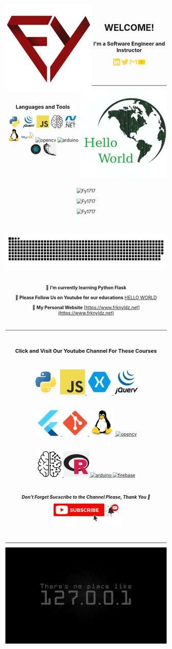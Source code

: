 
<a href='https://www.frknyldz.net/yazilarim'> 
<img align="left" height="270px" alt="GIF" src="./fylogo.png" /> 
</a>

<a href="https://www.youtube.com/channel/UCPJJbWeR2r1Rs_FWQhsPaFw">
<img align="right" height="270px" alt="GIF" src="./hw.png" /> 
</a>

<br>
<h1 align="center">WELCOME!</h1>

<div align="center">
<h3 align="center">I'm a Software Engineer and Instructor</h3>

[<img align="center" alt="tassiaaccioly | LinkedIn" width="22px" src="./linkedin.svg" />][linkedin]
[<img align="center" alt="itsmetherogue | Twitter" width="22px" src="./twitter.svg" />][twitter]
[<img align="center" alt="tassia.accioly | Gmail" width="22px" src="./gmail.svg" />][gmail]
[<img align="center" alt="tassiaaccioly | Medium" width="22px" src="./youtube.png" />][youtube]

[linkedin]: https://www.linkedin.com/in/furkan-y%C4%B1ld%C4%B1z-90342a138/
[twitter]: https://www.twitter.com/frkann17/
[gmail]: mailto:frknyldz8489@gmail.com
[youtube]: https://www.youtube.com/channel/UCPJJbWeR2r1Rs_FWQhsPaFw
</div>

<br>
<br>
<hr>
<br>
<h3 align="center">Languages and Tools</h3>
<p align="center"> <img src="https://raw.githubusercontent.com/devicons/devicon/master/icons/python/python-original.svg" alt="python" width="40" height="40"/> 
<img src="./jquery.webp" alt="jquery" width="40" height="40"/> <img src="https://raw.githubusercontent.com/devicons/devicon/master/icons/javascript/javascript-original.svg" alt="javascript" width="40" height="40"/> <img src="./ml.png" alt="machine learning" width="40" height="40"/> <img src="https://raw.githubusercontent.com/devicons/devicon/master/icons/dot-net/dot-net-original-wordmark.svg" alt="dotnet" width="40" height="40"/>  <img src="https://raw.githubusercontent.com/devicons/devicon/master/icons/linux/linux-original.svg" alt="linux" width="40" height="40"/> <img src="https://raw.githubusercontent.com/devicons/devicon/master/icons/mysql/mysql-original-wordmark.svg" alt="mysql" width="40" height="40"/> <img src="https://www.vectorlogo.zone/logos/opencv/opencv-icon.svg" alt="opencv" width="40" height="40"/> <img src="https://cdn.worldvectorlogo.com/logos/arduino-1.svg" alt="arduino" width="40" height="40"/> <img src="./react.png" alt="react" width="40" height="40"/> <img src="./flaskk.png" alt="flask" width="40" height="40"/> </p>

<br>
<br>

<!-- <table font-size:30px;>
   <tr>
      <td><a href="https://www.youtube.com/c/HelloWorldhere" target="_blank"><img height="30" src = "https://img.shields.io/youtube/channel/subscribers/UC8ofcOdHNINiPrBA9D59Vaw?style=social&logo=Youtube&label=Hello%20World%20Education%20"></a></td>
   </tr>

   <tr>
        <td><a href="https://www.youtube.com/c/HelloWorldhere" target="_blank"><img height="30" alt="YouTube Channel Views" src="https://img.shields.io/youtube/channel/views/UC8ofcOdHNINiPrBA9D59Vaw?color=blue&label=Views&logo=YouTube&style=flat-square"></a></td>
    </tr>
</table> -->

<br>
<br>

<p align="center"><img align="center" src="https://github-readme-stats.vercel.app/api?username=Fy1717&show_icons=true&locale=en" alt="Fy1717" /></p>

<p align="center"><img align="center" src="https://github-readme-stats.vercel.app/api/top-langs?username=Fy1717&show_icons=true&locale=en&layout=compact" alt="Fy1717" /></p>

<p align="center"><img align="center" src="https://github-readme-streak-stats.herokuapp.com/?user=Fy1717&" alt="Fy1717" /></p>

<br>
<br>

<div align='center'>

![github contribution grid snake animation](https://raw.githubusercontent.com/platane/platane/output/github-contribution-grid-snake.svg)

</div>

<br>

<div align='center'> 

🌱 **I’m currently learning Python Flask** <br>

 💬 **Please Follow Us on Youtube for our educations** [HELLO WORLD](https://www.youtube.com/channel/UCPJJbWeR2r1Rs_FWQhsPaFw) <br>

 📄 **My Personal Website** [https://www.frknyldz.net](https://www.frknyldz.net)

</div>
 
<br>
<hr>
<br>

<b><h3 align="center"> Click and Visit Our Youtube Channel For These Courses </h3></b>

<br>

<p align="center">
<a href='https://www.youtube.com/watch?v=NJqJMkzO6V0&list=PLRzodrm7Zy5GyUsgqh_6J0ExeRA6UJpeJ'> <img src="https://raw.githubusercontent.com/devicons/devicon/master/icons/python/python-original.svg" alt="python" width="80" height="80"/></a> <a href='https://www.youtube.com/watch?v=RDMkzNzZOc0&list=PLRzodrm7Zy5GAqpxYM1F-gGS9sSVIjZW_'> <img src="https://raw.githubusercontent.com/devicons/devicon/master/icons/javascript/javascript-original.svg" alt="javascript" width="80" height="80"/> </a> <a href='https://www.youtube.com/watch?v=tRY4u01tNUw'> <img src="./xamarin.png" alt="xamarin" width="80" height="80"/>  </a> <a href='https://www.youtube.com/watch?v=aMgIxdE08qg&list=PLRzodrm7Zy5Feb24PDLXekXWDZg8gV9fm'> <img src="./jquery.webp" alt="jquery" width="80" height="80"/></a>
</p>

<br>

<p align="center">
<a href='https://www.youtube.com/watch?v=mZontGxNZ7Q&list=PLRzodrm7Zy5Gs-Ch0qjigyeaiCmw9BaJa'> <img src="./flutter.webp" alt="flutter" width="80" height="80"/> </a> <a href='https://www.youtube.com/watch?v=LMBjPFWZxCU'> <img src="./git.png" alt="git" width="80" height="80"/> </a> <a href='https://www.youtube.com/watch?v=vDJD82fj0Us&list=PLRzodrm7Zy5Ep7crPccj8kAlj3XHj7Kub'> <img src="https://raw.githubusercontent.com/devicons/devicon/master/icons/linux/linux-original.svg" alt="linux" width="80" height="80"/> </a> <a href='https://www.youtube.com/watch?v=IVys9sJDMao'> <img src="https://www.vectorlogo.zone/logos/opencv/opencv-icon.svg" alt="opencv" width="80" height="80"/> </a>
</p>


<br>

<p align="center">
<a href='https://www.youtube.com/watch?v=N-KvogmPwmg'> <img src="./ml.png" alt="machine learning" width="80" height="80"/> </a> <a href='https://www.youtube.com/watch?v=EF7ARYX19Po'> <img src="./r.png" alt="r" width="80" height="80"/> </a> <a href='https://www.youtube.com/watch?v=K-qM5PVUVfk'> <img src="https://cdn.worldvectorlogo.com/logos/arduino-1.svg" alt="arduino" width="80" height="80"/> </a> <a href='https://www.youtube.com/watch?v=8JiPfTiVerA&list=PLRzodrm7Zy5HX4K5zQsg3Qtxnlz2U3LZC'> <img src="https://www.vectorlogo.zone/logos/firebase/firebase-icon.svg" alt="firebase" width="80" height="80"/> </a>
</p>

<br>

<h5 align='center'> Don't Forget Sucscribe to the Channel Please, Thank You 👋
<br>
<a href="https://www.youtube.com/channel/UCPJJbWeR2r1Rs_FWQhsPaFw"> <img src="./sucscribe.png" align='center' height="80" weight="200"/> </a>
</h5>

<br>
<hr>

<a align='center' href='https://www.frknyldz.net/yazilarim'> <img src="./home.jpg" align='center' width="1200" height="300"/> </a>

